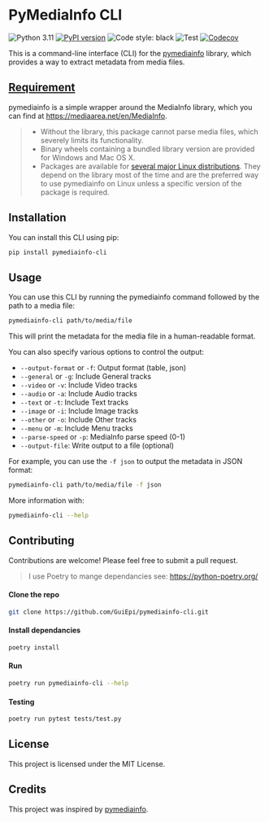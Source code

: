 # PyMediaInfo CLI

![Python 3.11](https://img.shields.io/badge/python-3.11-blue.svg)
[![PyPI version](https://badge.fury.io/py/pymediainfo-cli.svg)](https://badge.fury.io/py/pymediainfo-cli)
![Code style: black](https://img.shields.io/badge/code%20style-black-000000.svg)
![Test](https://github.com/GuiEpi/pymediainfo-cli/actions/workflows/python-ci.yml/badge.svg)
[![Codecov](https://codecov.io/gh/GuiEpi/pymediainfo-cli/graph/badge.svg?token=9EK12X8FX9)](https://codecov.io/gh/GuiEpi/pymediainfo-cli)

This is a command-line interface (CLI) for the [pymediainfo](https://pypi.org/project/pymediainfo/) library, which provides a way to extract metadata from media files.

## [Requirement](https://pymediainfo.readthedocs.io/en/stable/index.html#requirements)
pymediainfo is a simple wrapper around the MediaInfo library, which you can find at https://mediaarea.net/en/MediaInfo.
> * Without the library, this package cannot parse media files, which severely limits its functionality.
> * Binary wheels containing a bundled library version are provided for Windows and Mac OS X.
> * Packages are available for [several major Linux distributions](https://repology.org/project/python:pymediainfo/versions). They depend on the library most of the time and are the preferred way to use pymediainfo on Linux unless a specific version of the package is required.

## Installation
You can install this CLI using pip:

```bash
pip install pymediainfo-cli
```

## Usage
You can use this CLI by running the pymediainfo command followed by the path to a media file:
```bash
pymediainfo-cli path/to/media/file
```
This will print the metadata for the media file in a human-readable format.

You can also specify various options to control the output:
* `--output-format` or `-f`: Output format (table, json)
* `--general` or `-g`: Include General tracks
* `--video` or `-v`: Include Video tracks
* `--audio` or `-a`: Include Audio tracks
* `--text` or `-t`: Include Text tracks
* `--image` or `-i`: Include Image tracks
* `--other` or `-o`: Include Other tracks
* `--menu` or `-m`: Include Menu tracks
* `--parse-speed` or `-p`: MediaInfo parse speed (0-1)
* `--output-file`: Write output to a file (optional)

For example, you can use the `-f json` to output the metadata in JSON format:
```bash
pymediainfo-cli path/to/media/file -f json
```

More information with:
```bash
pymediainfo-cli --help
```

## Contributing
Contributions are welcome! Please feel free to submit a pull request.
> I use Poetry to mange dependancies see: https://python-poetry.org/

#### Clone the repo
```bash
git clone https://github.com/GuiEpi/pymediainfo-cli.git
```
#### Install dependancies 
```bash
poetry install
```
#### Run
```bash
poetry run pymediainfo-cli --help
```
#### Testing
```bash
poetry run pytest tests/test.py
```

## License
This project is licensed under the MIT License.

## Credits
This project was inspired by [pymediainfo](https://pypi.org/project/pymediainfo/).